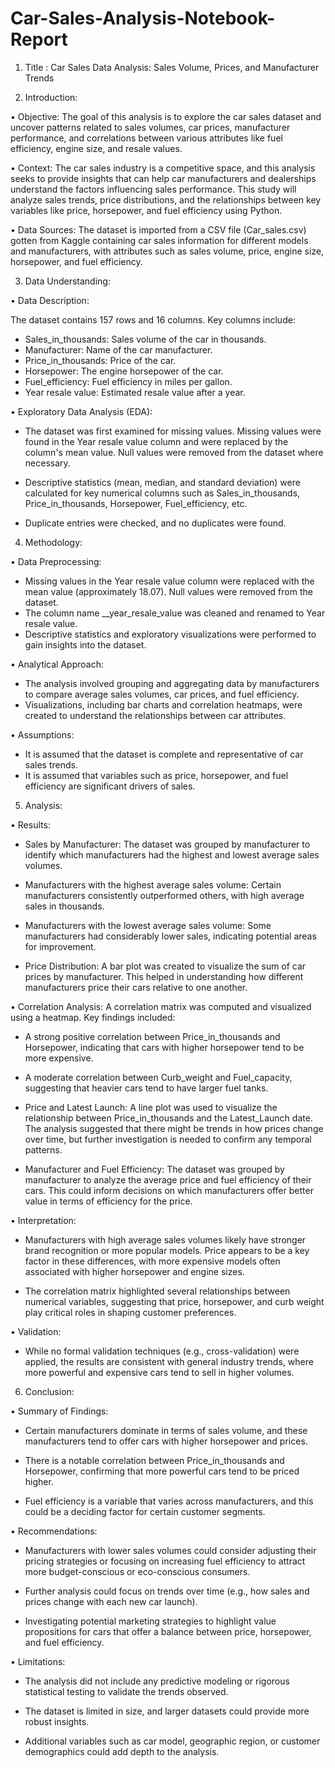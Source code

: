 # Car-Sales-Analysis-Notebook-Report

1. Title : Car Sales Data Analysis: Sales Volume, Prices, and Manufacturer Trends

2. Introduction:
   
•	Objective: The goal of this analysis is to explore the car sales dataset and uncover patterns related to sales volumes, car prices, manufacturer performance, and correlations between various attributes like fuel efficiency, engine size, and resale values.

•   Context: The car sales industry is a competitive space, and this analysis seeks to provide insights that can help car manufacturers and dealerships understand the factors influencing sales performance. This study will analyze sales trends, price distributions, and the relationships between key variables like price, horsepower, and fuel efficiency using Python.

•	Data Sources: The dataset is imported from a CSV file (Car_sales.csv) gotten from Kaggle containing car sales information for different models and manufacturers, with attributes such as sales volume, price, engine size, horsepower, and fuel efficiency.

3. Data Understanding:
 
•	Data Description:

The dataset contains 157 rows and 16 columns. Key columns include:

-	Sales_in_thousands: Sales volume of the car in thousands.
-	Manufacturer: Name of the car manufacturer.
-	Price_in_thousands: Price of the car.
-	Horsepower: The engine horsepower of the car.
-	Fuel_efficiency: Fuel efficiency in miles per gallon.
-	Year resale value: Estimated resale value after a year.

•	Exploratory Data Analysis (EDA):

-	The dataset was first examined for missing values. Missing values were found in the Year resale value column and were replaced by the column's mean value. Null values were removed from the dataset where necessary.
  
-	Descriptive statistics (mean, median, and standard deviation) were calculated for key numerical columns such as Sales_in_thousands, Price_in_thousands, Horsepower, Fuel_efficiency, etc.
  
-	Duplicate entries were checked, and no duplicates were found.

4. Methodology:

•	Data Preprocessing:

-	Missing values in the Year resale value column were replaced with the mean value (approximately 18.07). Null values were removed from the dataset.
-	The column name __year_resale_value was cleaned and renamed to Year resale value.
-	Descriptive statistics and exploratory visualizations were performed to gain insights into the dataset.

•	Analytical Approach:

-	The analysis involved grouping and aggregating data by manufacturers to compare average sales volumes, car prices, and fuel efficiency.
-	Visualizations, including bar charts and correlation heatmaps, were created to understand the relationships between car attributes.

•	Assumptions:

-	It is assumed that the dataset is complete and representative of car sales trends.
-	It is assumed that variables such as price, horsepower, and fuel efficiency are significant drivers of sales.

5. Analysis:
 
•	Results:

-	Sales by Manufacturer: The dataset was grouped by manufacturer to identify which manufacturers had the highest and lowest average sales volumes.
  
-	Manufacturers with the highest average sales volume: Certain manufacturers consistently outperformed others, with high average sales in thousands.
  
-	Manufacturers with the lowest average sales volume: Some manufacturers had considerably lower sales, indicating potential areas for improvement.
 
-	Price Distribution: A bar plot was created to visualize the sum of car prices by manufacturer. This helped in understanding how different manufacturers price their cars relative to one another.
  
•   Correlation Analysis: A correlation matrix was computed and visualized using a heatmap. Key findings included:

-	A strong positive correlation between Price_in_thousands and Horsepower, indicating that cars with higher horsepower tend to be more expensive.
  
-	A moderate correlation between Curb_weight and Fuel_capacity, suggesting that heavier cars tend to have larger fuel tanks.
 
-	Price and Latest Launch: A line plot was used to visualize the relationship between Price_in_thousands and the Latest_Launch date. The analysis suggested that there might be trends in how prices change over time, but further investigation is needed to confirm any temporal patterns.
  
-	Manufacturer and Fuel Efficiency: The dataset was grouped by manufacturer to analyze the average price and fuel efficiency of their cars. This could inform decisions on which manufacturers offer better value in terms of efficiency for the price.

•	Interpretation:

-	Manufacturers with high average sales volumes likely have stronger brand recognition or more popular models. Price appears to be a key factor in these differences, with more expensive models often associated with higher horsepower and engine sizes.
  
-	The correlation matrix highlighted several relationships between numerical variables, suggesting that price, horsepower, and curb weight play critical roles in shaping customer preferences.

•	Validation:

-	While no formal validation techniques (e.g., cross-validation) were applied, the results are consistent with general industry trends, where more powerful and expensive cars tend to sell in higher volumes.

6. Conclusion:
   
•	Summary of Findings:

-	Certain manufacturers dominate in terms of sales volume, and these manufacturers tend to offer cars with higher horsepower and prices.
  
-	There is a notable correlation between Price_in_thousands and Horsepower, confirming that more powerful cars tend to be priced higher.
  
-	Fuel efficiency is a variable that varies across manufacturers, and this could be a deciding factor for certain customer segments.

•	Recommendations:

-	Manufacturers with lower sales volumes could consider adjusting their pricing strategies or focusing on increasing fuel efficiency to attract more budget-conscious or eco-conscious consumers.
  
-	Further analysis could focus on trends over time (e.g., how sales and prices change with each new car launch).
  
-	Investigating potential marketing strategies to highlight value propositions for cars that offer a balance between price, horsepower, and fuel efficiency.

•	Limitations:

-	The analysis did not include any predictive modeling or rigorous statistical testing to validate the trends observed.
  
-	The dataset is limited in size, and larger datasets could provide more robust insights.
  
-	Additional variables such as car model, geographic region, or customer demographics could add depth to the analysis.


